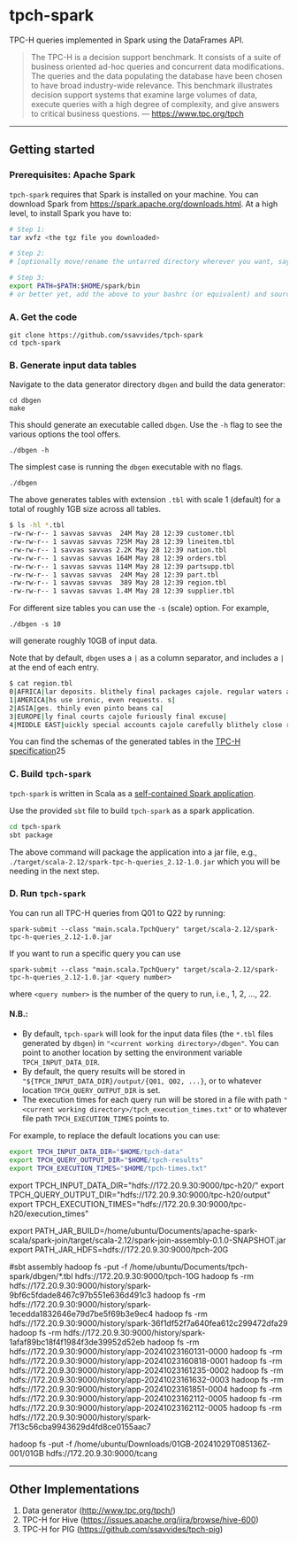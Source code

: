 # tpch-spark

TPC-H queries implemented in Spark using the DataFrames API.

> The TPC-H is a decision support benchmark. It consists of a suite of business oriented ad-hoc queries and concurrent data modifications. The queries and the data populating the database have been chosen to have broad industry-wide relevance. This benchmark illustrates decision support systems that examine large volumes of data, execute queries with a high degree of complexity, and give answers to critical business questions.
— https://www.tpc.org/tpch


---


## Getting started

### Prerequisites: Apache Spark

`tpch-spark` requires that Spark is installed on your machine. You can download Spark from https://spark.apache.org/downloads.html. At a high level, to install Spark you have to:

```bash
# Step 1:
tar xvfz <the tgz file you downloaded>

# Step 2:
# [optionally move/rename the untarred directory wherever you want, say, $HOME/spark]

# Step 3:
export PATH=$PATH:$HOME/spark/bin
# or better yet, add the above to your bashrc (or equivalent) and source it.
```



### A. Get the code

```
git clone https://github.com/ssavvides/tpch-spark
cd tpch-spark
```


### B. Generate input data tables

Navigate to the data generator directory `dbgen` and build the data generator:

```
cd dbgen
make
```

This should generate an executable called `dbgen`. Use the `-h` flag to see the various options the tool offers.

```
./dbgen -h
```

The simplest case is running the `dbgen` executable with no flags.

```
./dbgen
```

The above generates tables with extension `.tbl` with scale 1 (default) for a total of roughly 1GB size across all tables.

```bash
$ ls -hl *.tbl
-rw-rw-r-- 1 savvas savvas  24M May 28 12:39 customer.tbl
-rw-rw-r-- 1 savvas savvas 725M May 28 12:39 lineitem.tbl
-rw-rw-r-- 1 savvas savvas 2.2K May 28 12:39 nation.tbl
-rw-rw-r-- 1 savvas savvas 164M May 28 12:39 orders.tbl
-rw-rw-r-- 1 savvas savvas 114M May 28 12:39 partsupp.tbl
-rw-rw-r-- 1 savvas savvas  24M May 28 12:39 part.tbl
-rw-rw-r-- 1 savvas savvas  389 May 28 12:39 region.tbl
-rw-rw-r-- 1 savvas savvas 1.4M May 28 12:39 supplier.tbl
```

For different size tables you can use the `-s` (scale) option. For example,

```
./dbgen -s 10
```

will generate roughly 10GB of input data.

Note that by default, `dbgen` uses a `|` as a column separator, and includes a `|` at the end of each entry.

```bash
$ cat region.tbl 
0|AFRICA|lar deposits. blithely final packages cajole. regular waters are final requests. regular accounts are according to |
1|AMERICA|hs use ironic, even requests. s|
2|ASIA|ges. thinly even pinto beans ca|
3|EUROPE|ly final courts cajole furiously final excuse|
4|MIDDLE EAST|uickly special accounts cajole carefully blithely close requests. carefully final asymptotes haggle furiousl|
```

You can find the schemas of the generated tables in the [TPC-H specification](./tpch-v3.0.0-specification.pdf)25

### C. Build `tpch-spark`

`tpch-spark` is written in Scala as a [self-contained Spark application](https://spark.apache.org/docs/latest/quick-start.html#self-contained-applications).

Use the provided `sbt` file to build `tpch-spark` as a spark application.

```bash
cd tpch-spark
sbt package
```

The above command will package the application into a jar file, e.g., `./target/scala-2.12/spark-tpc-h-queries_2.12-1.0.jar` which you will be needing in the next step.

### D. Run `tpch-spark`

You can run all TPC-H queries from Q01 to Q22 by running:

```
spark-submit --class "main.scala.TpchQuery" target/scala-2.12/spark-tpc-h-queries_2.12-1.0.jar
```

If you want to run a specific query you can use 
```
spark-submit --class "main.scala.TpchQuery" target/scala-2.12/spark-tpc-h-queries_2.12-1.0.jar <query number>
```

where `<query number>` is the number of the query to run, i.e., 1, 2, ..., 22.

#### N.B.:

- By default, `tpch-spark` will look for the input data files (the `*.tbl` files generated by `dbgen`) in `"<current working directory>/dbgen"`. You can point to another location by setting the environment variable `TPCH_INPUT_DATA_DIR`.
- By default, the query results will be stored in `"${TPCH_INPUT_DATA_DIR}/output/{Q01, Q02, ...}`, or to whatever location `TPCH_QUERY_OUTPUT_DIR` is set.
- The execution times for each query run will be stored in a file with path `"<current working directory>/tpch_execution_times.txt"` or to whatever file path `TPCH_EXECUTION_TIMES` points to. 

For example, to replace the default locations you can use:

```bash
export TPCH_INPUT_DATA_DIR="$HOME/tpch-data"
export TPCH_QUERY_OUTPUT_DIR="$HOME/tpch-results"
export TPCH_EXECUTION_TIMES="$HOME/tpch-times.txt"
```

export TPCH_INPUT_DATA_DIR="hdfs://172.20.9.30:9000/tpc-h20/"
export TPCH_QUERY_OUTPUT_DIR="hdfs://172.20.9.30:9000/tpc-h20/output"
export TPCH_EXECUTION_TIMES="hdfs://172.20.9.30:9000/tpc-h20/execution_times"

export PATH_JAR_BUILD=/home/ubuntu/Documents/apache-spark-scala/spark-join/target/scala-2.12/spark-join-assembly-0.1.0-SNAPSHOT.jar
export PATH_JAR_HDFS=hdfs://172.20.9.30:9000/tpch-20G

#sbt assembly
hadoop fs -put -f /home/ubuntu/Documents/tpch-spark/dbgen/*.tbl hdfs://172.20.9.30:9000/tpch-10G
hadoop fs -rm hdfs://172.20.9.30:9000/history/spark-9bf6c5fdade8467c97b551e636d491c3
hadoop fs -rm hdfs://172.20.9.30:9000/history/spark-1ecedda1832646e79d7be5f69b3e9ec4
hadoop fs -rm hdfs://172.20.9.30:9000/history/spark-36f1df52f7a640fea612c299472dfa29
hadoop fs -rm hdfs://172.20.9.30:9000/history/spark-1afaf89bc18f4f1984f3de39952d52eb
hadoop fs -rm hdfs://172.20.9.30:9000/history/app-20241023160131-0000
hadoop fs -rm hdfs://172.20.9.30:9000/history/app-20241023160818-0001
hadoop fs -rm hdfs://172.20.9.30:9000/history/app-20241023161235-0002
hadoop fs -rm hdfs://172.20.9.30:9000/history/app-20241023161632-0003
hadoop fs -rm hdfs://172.20.9.30:9000/history/app-20241023161851-0004
hadoop fs -rm hdfs://172.20.9.30:9000/history/app-20241023162112-0005
hadoop fs -rm hdfs://172.20.9.30:9000/history/app-20241023162112-0005
hadoop fs -rm hdfs://172.20.9.30:9000/history/spark-7f13c56cba9943629d4fd8ce0155aac7



hadoop fs -put -f /home/ubuntu/Downloads/01GB-20241029T085136Z-001/01GB hdfs://172.20.9.30:9000/tcang

---


## Other Implementations

1. Data generator (http://www.tpc.org/tpch/)
2. TPC-H for Hive (https://issues.apache.org/jira/browse/hive-600)
3. TPC-H for PIG (https://github.com/ssavvides/tpch-pig)
